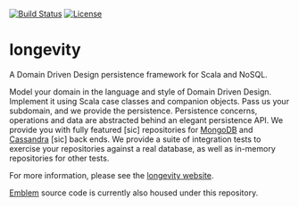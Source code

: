 [![Build
Status](https://travis-ci.org/longevityframework/longevity.svg?branch=master)](https://travis-ci.org/longevityframework/longevity)
[![License](http://img.shields.io/:license-Apache%202-brightgreen.svg)](http://www.apache.org/licenses/LICENSE-2.0.txt)

# longevity

A Domain Driven Design persistence framework for Scala and NoSQL.

Model your domain in the language and style of Domain Driven
Design. Implement it using Scala case classes and companion
objects. Pass us your subdomain, and we provide the
persistence. Persistence concerns, operations and data are abstracted
behind an elegant persistence API. We provide you with fully featured
[sic] repositories for [MongoDB](https://www.mongodb.org/) and
[Cassandra](http://cassandra.apache.org/) [sic] back ends. We provide
a suite of integration tests to exercise your repositories against a
real database, as well as in-memory repositories for other tests.

For more information, please see the [longevity
website](http://longevityframework.github.io/longevity/).

[Emblem](https://github.com/longevityframework/emblem) source code is
currently also housed under this repository.
